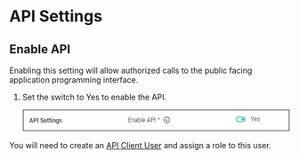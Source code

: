 [title]: # (API Settings)
[tags]: # (advanced configuration)
[priority]: # (3)

# API Settings

## Enable API

Enabling this setting will allow authorized calls to the public facing application programming interface.

1. Set the switch to Yes to enable the API.

   ![alt](images/api.png "API settings")


You will need to create an [API Client User](../../users/index.md#how_to_manually_add_api_client_users) and assign a role to this user.
